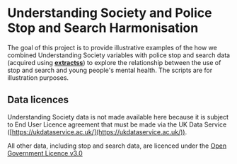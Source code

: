 # Understanding Society and Police Stop and Search Harmonisation

The goal of this project is to provide illustrative examples of the how we combined Understanding Society variables with police stop and search data (acquired using [**extractss**](https://github.com/BlackThrive/extractss)) to explore the relationship between the use of stop and search and young people's mental health. The scripts are for illustration purposes. 


## Data licences
Understanding Society data is not made available here because it is subject to End User Licence agreement that must be made via the UK Data Service ([https://ukdataservice.ac.uk/](https://ukdataservice.ac.uk/)).

All other data, including stop and search data, are licenced under the [Open Government Licence v3.0](https://www.nationalarchives.gov.uk/doc/open-government-licence/version/3/)

